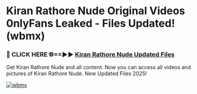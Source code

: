 # Kiran Rathore Nude Original Videos 0nlyFans Leaked - Files Updated! (wbmx)

<h3>🔴 CLICK HERE 🌐==►► <a href="https://tinyurl.com/yrmya6cz" rel="nofollow">Kiran Rathore Nude Updated Files</a></h3>

Get Kiran Rathore Nude and all content. Now you can access all videos and pictures of Kiran Rathore Nude. New Updated Files 2025!

[![wbmx](https://i.imgur.com/FMdXYCs.gif)](https://tinyurl.com/yrmya6cz)
